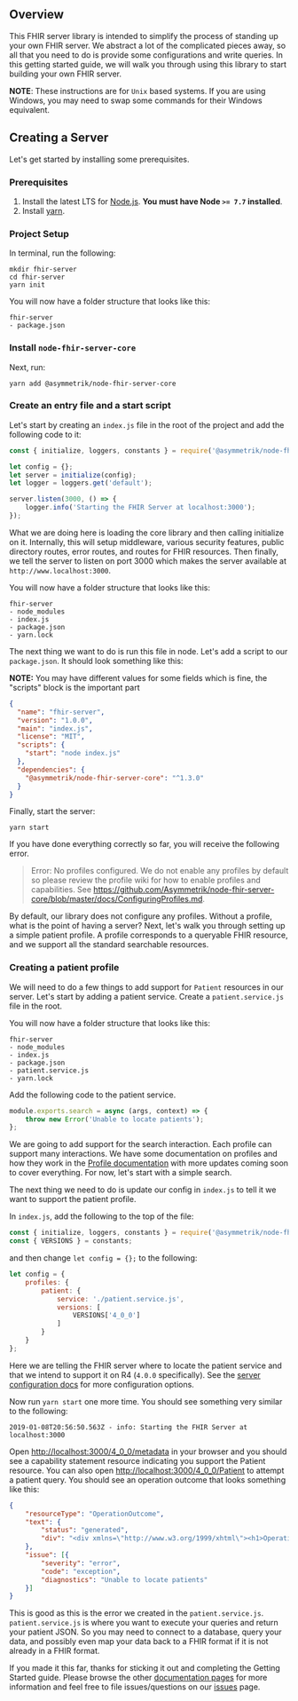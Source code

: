 ## Overview

This FHIR server library is intended to simplify the process of standing up your own FHIR server. We abstract a lot of the complicated pieces away, so all that you need to do is provide some configurations and write queries. In this getting started guide, we will walk you through using this library to start building your own FHIR server. 

**NOTE**: These instructions are for `Unix` based systems. If you are using Windows, you may need to swap some commands for their Windows equivalent.

## Creating a Server

Let's get started by installing some prerequisites.

### Prerequisites

1. Install the latest LTS for [Node.js](https://nodejs.org/en/). **You must have Node `>= 7.7` installed**.
2. Install [yarn](https://yarnpkg.com/en/docs/install).

### Project Setup

In terminal, run the following:

```shell
mkdir fhir-server
cd fhir-server
yarn init
```

You will now have a folder structure that looks like this:

```shell
fhir-server
- package.json
```

### Install `node-fhir-server-core`

Next, run:
 ```shell
yarn add @asymmetrik/node-fhir-server-core
```

### Create an entry file and a start script

Let's start by creating an `index.js` file in the root of the project and add the following code to it:

```javascript
const { initialize, loggers, constants } = require('@asymmetrik/node-fhir-server-core');

let config = {};
let server = initialize(config);
let logger = loggers.get('default');

server.listen(3000, () => {
	logger.info('Starting the FHIR Server at localhost:3000');
});
```

What we are doing here is loading the core library and then calling initialize on it. Internally, this will setup middleware, various security features, public directory routes, error routes, and routes for FHIR resources. Then finally, we tell the server to listen on port 3000 which makes the server available at `http://www.localhost:3000`.

You will now have a folder structure that looks like this:

```shell
fhir-server
- node_modules
- index.js
- package.json
- yarn.lock
```

The next thing we want to do is run this file in node. Let's add a script to our `package.json`. It should look something like this:

**NOTE:** You may have different values for some fields which is fine, the "scripts" block is the important part
```json
{
  "name": "fhir-server",
  "version": "1.0.0",
  "main": "index.js",
  "license": "MIT",
  "scripts": {
    "start": "node index.js"
  },
  "dependencies": {
    "@asymmetrik/node-fhir-server-core": "^1.3.0"
  }
}
```

Finally, start the server:
```shell
yarn start
```

If you have done everything correctly so far, you will receive the following error.

> Error: No profiles configured. We do not enable any profiles by default so please review the profile wiki for how to enable profiles and capabilities. See https://github.com/Asymmetrik/node-fhir-server-core/blob/master/docs/ConfiguringProfiles.md.

By default, our library does not configure any profiles. Without a profile, what is the point of having a server? Next, let's walk you through setting up a simple patient profile. A profile corresponds to a queryable FHIR resource, and we support all the standard searchable resources.

### Creating a patient profile

We will need to do a few things to add support for `Patient` resources in our server. Let's start by adding a patient service. Create a `patient.service.js` file in the root.

You will now have a folder structure that looks like this:

```shell
fhir-server
- node_modules
- index.js
- package.json
- patient.service.js
- yarn.lock
```

Add the following code to the patient service.

```javascript
module.exports.search = async (args, context) => {
	throw new Error('Unable to locate patients');
};
```

We are going to add support for the search interaction. Each profile can support many interactions. We have some documentation on profiles and how they work in the [Profile documentation](./ConfiguringProfiles.md) with more updates coming soon to cover everything. For now, let's start with a simple search.

The next thing we need to do is update our config in `index.js` to tell it we want to support the patient profile.

In `index.js`, add the following to the top of the file:

```javascript
const { initialize, loggers, constants } = require('@asymmetrik/node-fhir-server-core');
const { VERSIONS } = constants;
```

and then change `let config = {};` to the following:

```javascript
let config = {
	profiles: {
		patient: {
			service: './patient.service.js',
			versions: [
				VERSIONS['4_0_0']
			]
		}
	}
};
```

Here we are telling the FHIR server where to locate the patient service and that we intend to support it on R4 (`4.0.0` specifically). See the [server configuration docs](./ServerConfiguration.md) for more configuration options.

Now run `yarn start` one more time. You should see something very similar to the following:

```shell
2019-01-08T20:56:50.563Z - info: Starting the FHIR Server at localhost:3000
```

Open [http://localhost:3000/4_0_0/metadata](http://localhost:3000/4_0_0/metadata) in your browser and you should see a capability statement resource indicating you support the Patient resource. You can also open [http://localhost:3000/4_0_0/Patient](http://localhost:3000/4_0_0/Patient) to attempt a patient query. You should see an operation outcome that looks something like this:

```json
{
    "resourceType": "OperationOutcome",
    "text": {
        "status": "generated",
        "div": "<div xmlns=\"http://www.w3.org/1999/xhtml\"><h1>Operation Outcome</h1><table border=\"0\"><table border=\"0\"><tr><td style=\"font-weight: bold;\">error</td><td><pre>Unable to locate patients</pre></td></tr></table></div>"
    },
    "issue": [{
        "severity": "error",
        "code": "exception",
        "diagnostics": "Unable to locate patients"
    }]
}
```

This is good as this is the error we created in the `patient.service.js`. `patient.service.js` is where you want to execute your queries and return your patient JSON. So you may need to connect to a database, query your data, and possibly even map your data back to a FHIR format if it is not already in a FHIR format.

If you made it this far, thanks for sticking it out and completing the Getting Started guide. Please browse the other [documentation pages](../docs) for more information and feel free to file issues/questions on our [issues](https://github.com/Asymmetrik/node-fhir-server-core/issues) page.
